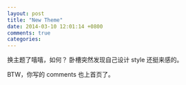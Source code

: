 ```yaml
---
layout: post
title: "New Theme"
date: 2014-03-10 12:01:14 +0800
comments: true
categories: 
---
```


换主题了嘻嘻，如何？ 卧槽突然发现自己设计 style 还挺来感的。

BTW，你写的 comments 也上首页了。
